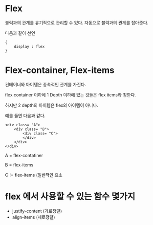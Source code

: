 # Flex 

블럭과의 관계를 유기적으로 관리할 수 있다. 
자동으로 블럭과의 관계를 잡아준다.


다음과 같이 선언

```
{
    display : flex
}
```

# Flex-container, Flex-items



컨테이너와 아이템은 종속적인 관계를 가진다.

flex container 이하에 1 Depth 이하에 있는 것들은 flex items라 칭한다.

하지만 2 depth의 아이템은 flex의 아이템이 아니다.

예를 들면 다음과 같다.

```
<div class= "A">
    <div class= "B">
        <div class= "C">
        </div>
    </div>
</div> 
```

A = flex-contatiner

B = flex-items

C != flex-items (일반적인 요소


# flex 에서 사용할 수 있는 함수 몇가지

- justify-content (가로정렬)
- align-items (세로정렬)